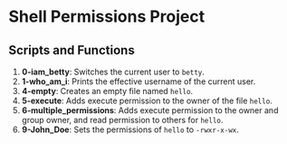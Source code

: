 # Shell Permissions Project

## Scripts and Functions

1. **0-iam_betty**: Switches the current user to `betty`.
2. **1-who_am_i**: Prints the effective username of the current user.
3. **4-empty**: Creates an empty file named `hello`.
4. **5-execute**: Adds execute permission to the owner of the file `hello`.
5. **6-multiple_permissions**: Adds execute permission to the owner and group owner, and read permission to others for `hello`.
6. **9-John_Doe**: Sets the permissions of `hello` to `-rwxr-x-wx`.
